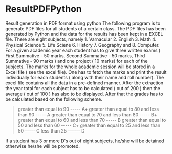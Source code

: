 # ResultPDFPython
Result generation in PDF format using python
The following program is to generate PDF files for all students of a certain class. The PDF files has been generated by Python and the data for the results has been kept in a EXCEL file. There are eight subjects, namely 1. Varnacular 2. English 3. Math 4. Physical Science 5. Life Sciene 6. History 7. Geography and 8. Computer. For a given academic year each student has to give three written exams ( First Summative - 50 marks, Second Summative - 50 marks, Third Summative - 90 marks ) and one project ( 10 marks) for each of the subjects. The marks for the whole academic session will be stored in a Excel file ( see the excel file). One has to fetch the marks and print the result individually for each students ( along with their name and roll number). The excel file contains all the data in a pre-defined manner. After the extraction the year total for each subject has to be calculated ( out of 200 ) then the average ( out of 100 ) has also to be displayed. After that the grades has to be calculated based on the following scheme.
  > greater than equal to 90 ----- A+
  > greater than equal to 80 and less than 90 ----- A 
  > greater than equal to 70 and less than 80 ----- B+
  > greater than equal to 60 and less than 70 ----- B
  > greater than equal to 50 and less than 60 ----- C+
  > greater than equal to 25 and less than 50 ----- C
  > less than 25 ------ D

If a student has 3 or more D's out of eight subjects, he/she will be detained otherwise he/she will be promoted.
